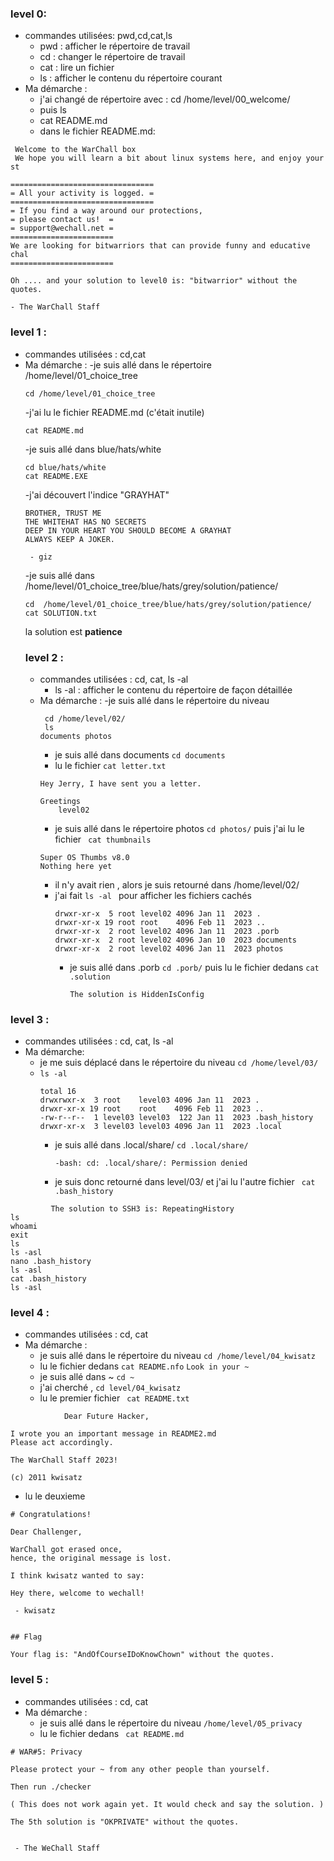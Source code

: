 
### level 0:
* commandes utilisées: pwd,cd,cat,ls
  - pwd : afficher le répertoire de travail
  - cd : changer le répertoire de travail
  - cat : lire un fichier
  - ls : afficher le contenu du répertoire courant
* Ma démarche :
  - j'ai changé de répertoire avec : cd /home/level/00_welcome/
  - puis ls
  - cat README.md
   - dans le fichier README.md: 
 ```
  Welcome to the WarChall box
  We hope you will learn a bit about linux systems here, and enjoy your st

================================
= All your activity is logged. =
================================
= If you find a way around our protections,
= please contact us!  =
= support@wechall.net =
=======================
We are looking for bitwarriors that can provide funny and educative chal
=======================

Oh .... and your solution to level0 is: "bitwarrior" without the quotes.

 - The WarChall Staff

  ```
### level 1 :
* commandes utilisées : cd,cat
* Ma démarche :
    -je suis allé dans le répertoire /home/level/01_choice_tree
  ```
  cd /home/level/01_choice_tree 
  ```
    -j'ai lu le fichier README.md (c'était inutile) 
  ```
  cat README.md
  ```
    -je suis allé dans blue/hats/white
  ```
  cd blue/hats/white
  cat README.EXE
  ```
   -j'ai découvert l'indice "GRAYHAT"
  ```
  BROTHER, TRUST ME
  THE WHITEHAT HAS NO SECRETS
  DEEP IN YOUR HEART YOU SHOULD BECOME A GRAYHAT
  ALWAYS KEEP A JOKER.

   - giz

  ```
   -je suis allé dans /home/level/01_choice_tree/blue/hats/grey/solution/patience/
  ```
  cd  /home/level/01_choice_tree/blue/hats/grey/solution/patience/
  cat SOLUTION.txt
  ```
  la solution est **patience**
  ### level 2 :
  * commandes utilisées : cd, cat, ls -al
      - ls -al : afficher le contenu du répertoire de façon détaillée 
  * Ma démarche :
      -je suis allé dans le répertoire du niveau
    ```
     cd /home/level/02/
     ls
    documents photos
    ```
    - je suis allé dans documents `cd documents`
    - lu  le fichier `cat letter.txt`
    ```
    Hey Jerry, I have sent you a letter.

    Greetings
        level02
      ```
     - je suis allé dans le répertoire photos `cd photos/` puis j'ai lu le fichier ` cat thumbnails`
      ```
      Super OS Thumbs v8.0
      Nothing here yet

      ```
      - il n'y avait rien , alors je suis retourné dans /home/level/02/
      - j'ai fait `ls -al ` pour afficher les fichiers cachés
        ```
        drwxr-xr-x  5 root level02 4096 Jan 11  2023 .
        drwxr-xr-x 19 root root    4096 Feb 11  2023 ..
        drwxr-xr-x  2 root level02 4096 Jan 11  2023 .porb
        drwxr-xr-x  2 root level02 4096 Jan 10  2023 documents
        drwxr-xr-x  2 root level02 4096 Jan 11  2023 photos
        ```
        - je suis allé dans .porb `cd .porb/` puis lu le fichier dedans `cat .solution`
          ```
          The solution is HiddenIsConfig
          ```
### level 3 : 
  * commandes utilisées : cd, cat, ls -al
  * Ma démarche:
      -  je me suis déplacé dans le répertoire du niveau `cd /home/level/03/`
      - `ls -al `
        ```
        total 16
        drwxrwxr-x  3 root    level03 4096 Jan 11  2023 .
        drwxr-xr-x 19 root    root    4096 Feb 11  2023 ..
        -rw-r--r--  1 level03 level03  122 Jan 11  2023 .bash_history
        drwxr-xr-x  3 level03 level03 4096 Jan 11  2023 .local
        ```
        - je suis allé dans .local/share/ `cd .local/share/`
          ```
          -bash: cd: .local/share/: Permission denied
          ```
        - je suis donc retourné dans level/03/ et j'ai lu l'autre fichier
          ` cat .bash_history`
 ```
          The solution to SSH3 is: RepeatingHistory
ls
whoami
exit
ls
ls -asl
nano .bash_history
ls -asl
cat .bash_history
ls -asl

```

### level 4 :
* commandes utilisées : cd, cat
* Ma démarche :
   - je suis allé dans le répertoire du niveau `cd /home/level/04_kwisatz`
   - lu le fichier dedans `cat README.nfo`
  ``Look in your ~``
   - je suis allé dans ~ `cd ~`
   - j'ai cherché , `cd level/04_kwisatz`
   - lu le  premier fichier ` cat README.txt`
 ```
             Dear Future Hacker,

I wrote you an important message in README2.md
Please act accordingly.

 The WarChall Staff 2023!

 (c) 2011 kwisatz

```
 - lu le deuxieme
```
# Congratulations!

Dear Challenger,

WarChall got erased once,
hence, the original message is lost.

I think kwisatz wanted to say:

Hey there, welcome to wechall!

 - kwisatz


## Flag

Your flag is: "AndOfCourseIDoKnowChown" without the quotes.

```

### level 5 : 
* commandes utilisées : cd, cat
* Ma démarche :
   - je suis allé dans le répertoire du niveau `/home/level/05_privacy`
   - lu le fichier dedans ` cat README.md`
```
# WAR#5: Privacy

Please protect your ~ from any other people than yourself.

Then run ./checker

( This does not work again yet. It would check and say the solution. )

The 5th solution is "OKPRIVATE" without the quotes.


 - The WeChall Staff
```

